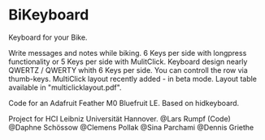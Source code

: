 # BiKeyboard
Keyboard for your Bike. 

Write messages and notes while biking. 6 Keys per side with longpress functionality or 5 Keys per side with MulitClick.
Keyboard design nearly QWERTZ / QWERTY whith 6 Keys per side. You can controll the row via thumb-keys.
MultiClick layout recently added - in beta mode. Layout table available in "multiclicklayout.pdf".

Code for an Adafruit Feather M0 Bluefruit LE. Based on hidkeyboard.



Project for HCI Leibniz Universität Hannover.
@Lars Rumpf (Code)
@Daphne Schössow
@Clemens Pollak
@Sina Parchami
@Dennis Griethe 
